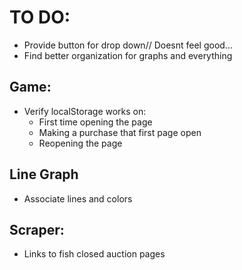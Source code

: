 # TO DO:
* Provide button for drop down// Doesnt feel good...
* Find better organization for graphs and everything

## Game:
* Verify localStorage works on:
	* First time opening the page
	* Making a purchase that first page open
	* Reopening the page

## Line Graph
* Associate lines and colors

## Scraper:
* Links to fish closed auction pages

